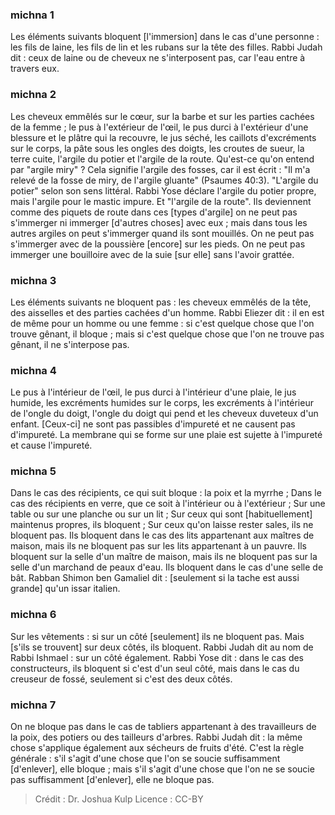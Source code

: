
### michna 1
Les éléments suivants bloquent [l'immersion] dans le cas d'une personne : les fils de laine, les fils de lin et les rubans sur la tête des filles. Rabbi Judah dit : ceux de laine ou de cheveux ne s'interposent pas, car l'eau entre à travers eux.

### michna 2
Les cheveux emmêlés sur le cœur, sur la barbe et sur les parties cachées de la femme ; le pus à l'extérieur de l'œil, le pus durci à l'extérieur d'une blessure et le plâtre qui la recouvre, le jus séché, les caillots d'excréments sur le corps, la pâte sous les ongles des doigts, les croutes de sueur, la terre cuite, l'argile du potier et l'argile de la route. Qu'est-ce qu'on entend par "argile miry" ? Cela signifie l'argile des fosses, car il est écrit : "Il m'a relevé de la fosse de miry, de l'argile gluante" (Psaumes 40:3). "L'argile du potier" selon son sens littéral. Rabbi Yose déclare l'argile du potier propre, mais l'argile pour le mastic impure. Et "l'argile de la route". Ils deviennent comme des piquets de route dans ces [types d'argile] on ne peut pas s'immerger ni immerger [d'autres choses] avec eux ; mais dans tous les autres argiles on peut s'immerger quand ils sont mouillés. On ne peut pas s'immerger avec de la poussière [encore] sur les pieds. On ne peut pas immerger une bouilloire avec de la suie [sur elle] sans l'avoir grattée.

### michna 3
Les éléments suivants ne bloquent pas : les cheveux emmêlés de la tête, des aisselles et des parties cachées d'un homme. Rabbi Eliezer dit : il en est de même pour un homme ou une femme : si c'est quelque chose que l'on trouve gênant, il bloque ; mais si c'est quelque chose que l'on ne trouve pas gênant, il ne s'interpose pas.

### michna 4
Le pus à l'intérieur de l'œil, le pus durci à l'intérieur d'une plaie, le jus humide, les excréments humides sur le corps, les excréments à l'intérieur de l'ongle du doigt, l'ongle du doigt qui pend et les cheveux duveteux d'un enfant. [Ceux-ci] ne sont pas passibles d'impureté et ne causent pas d'impureté. La membrane qui se forme sur une plaie est sujette à l'impureté et cause l'impureté.

### michna 5
Dans le cas des récipients, ce qui suit bloque : la poix et la myrrhe ; Dans le cas des récipients en verre, que ce soit à l'intérieur ou à l'extérieur ; Sur une table ou sur une planche ou sur un lit ; Sur ceux qui sont [habituellement] maintenus propres, ils bloquent ; Sur ceux qu'on laisse rester sales, ils ne bloquent pas. Ils bloquent dans le cas des lits appartenant aux maîtres de maison, mais ils ne bloquent pas sur les lits appartenant à un pauvre. Ils bloquent sur la selle d'un maître de maison, mais ils ne bloquent pas sur la selle d'un marchand de peaux d'eau. Ils bloquent dans le cas d'une selle de bât. Rabban Shimon ben Gamaliel dit : [seulement si la tache est aussi grande] qu'un issar italien.

### michna 6
Sur les vêtements : si sur un côté [seulement] ils ne bloquent pas. Mais [s'ils se trouvent] sur deux côtés, ils bloquent. Rabbi Judah dit au nom de Rabbi Ishmael : sur un côté également. Rabbi Yose dit : dans le cas des constructeurs, ils bloquent si c'est d'un seul côté, mais dans le cas du creuseur de fossé, seulement si c'est des deux côtés.

### michna 7
On ne bloque pas dans le cas de tabliers appartenant à des travailleurs de la poix, des potiers ou des tailleurs d'arbres. Rabbi Judah dit : la même chose s'applique également aux sécheurs de fruits d'été. C'est la règle générale : s'il s'agit d'une chose que l'on se soucie suffisamment [d'enlever], elle bloque ; mais s'il s'agit d'une chose que l'on ne se soucie pas suffisamment [d'enlever], elle ne bloque pas.

>Crédit : Dr. Joshua Kulp
>Licence : CC-BY